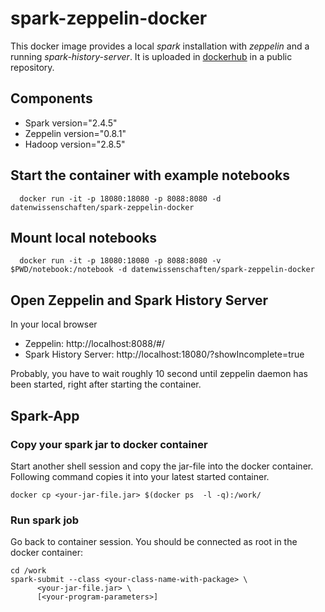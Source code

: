 # spark-zeppelin-docker 

This docker image provides a local *spark* installation with *zeppelin* and a running *spark-history-server*.
It is uploaded in [dockerhub](https://hub.docker.com/r/datenwissenschaften/spark-zeppelin-docker/) in a public repository.

## Components
- Spark version="2.4.5"
- Zeppelin version="0.8.1"
- Hadoop version="2.8.5"
 
## Start the container with example notebooks
```
  docker run -it -p 18080:18080 -p 8088:8080 -d datenwissenschaften/spark-zeppelin-docker
```

## Mount local notebooks
```
  docker run -it -p 18080:18080 -p 8088:8080 -v $PWD/notebook:/notebook -d datenwissenschaften/spark-zeppelin-docker
```

## Open Zeppelin and Spark History Server  

In your local browser 
- Zeppelin: http://localhost:8088/#/
- Spark History Server: http://localhost:18080/?showIncomplete=true

Probably, you have to wait roughly 10 second until zeppelin daemon has been started, right after starting the container.

## Spark-App
 
### Copy your spark jar to docker container

Start another shell session and copy the jar-file into the docker container.
Following command copies it into your latest started container.

```
docker cp <your-jar-file.jar> $(docker ps  -l -q):/work/
```

###  Run spark job

Go back to container session. You should be connected as root in the docker container:

```
cd /work
spark-submit --class <your-class-name-with-package> \
      <your-jar-file.jar> \
      [<your-program-parameters>]
```
